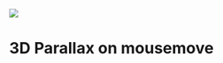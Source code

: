 ﻿![](https://s8.hostingkartinok.com/uploads/images/2017/11/e518d11fd16ca2a706a252bce90badf2.png)


# 3D Parallax on mousemove
